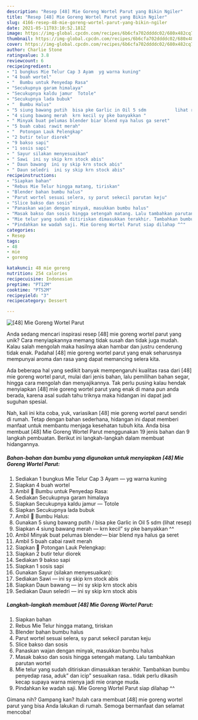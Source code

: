 ```yaml
---
description: "Resep [48] Mie Goreng Wortel Parut yang Bikin Ngiler"
title: "Resep [48] Mie Goreng Wortel Parut yang Bikin Ngiler"
slug: 4166-resep-48-mie-goreng-wortel-parut-yang-bikin-ngiler
date: 2021-05-11T03:10:52.181Z
image: https://img-global.cpcdn.com/recipes/6b6cfa702ddddc02/680x482cq70/48-mie-goreng-wortel-parut-foto-resep-utama.jpg
thumbnail: https://img-global.cpcdn.com/recipes/6b6cfa702ddddc02/680x482cq70/48-mie-goreng-wortel-parut-foto-resep-utama.jpg
cover: https://img-global.cpcdn.com/recipes/6b6cfa702ddddc02/680x482cq70/48-mie-goreng-wortel-parut-foto-resep-utama.jpg
author: Charlie Stone
ratingvalue: 3.8
reviewcount: 6
recipeingredient:
- "1 bungkus Mie Telur Cap 3 Ayam  yg warna kuning"
- "4 buah wortel"
- "  Bumbu untuk Penyedap Rasa"
- "Secukupnya garam himalaya"
- "Secukupnya kaldu jamur  Totole"
- "Secukupnya lada bubuk"
- "  Bumbu Halus"
- "5 siung bawang putih  bisa pke Garlic in Oil 5 sdm           lihat resep"
- "4 siung bawang merah  krn kecil sy pke banyakkan "
- " Minyak buat pelumas blender biar blend nya halus ga seret"
- "5 buah cabai rawit merah"
- "  Potongan Lauk Pelengkap"
- "2 butir telur diorek"
- "9 bakso sapi"
- "1 sosis sapi"
- " Sayur silakan menyesuaikan"
- " Sawi  ini sy skip krn stock abis"
- " Daun bawang  ini sy skip krn stock abis"
- " Daun seledri  ini sy skip krn stock abis"
recipeinstructions:
- "Siapkan bahan"
- "Rebus Mie Telur hingga matang, tiriskan"
- "Blender bahan bumbu halus"
- "Parut wortel sesuai selera, sy parut sekecil parutan keju"
- "Slice bakso dan sosis"
- "Panaskan wajan dengan minyak, masukkan bumbu halus"
- "Masak bakso dan sosis hingga setengah matang. Lalu tambahkan parutan wortel"
- "Mie telur yang sudah ditiriskan dimasukkan terakhir. Tambahkan bumbu penyedap rasa, aduk” dan icip” sesuaikan rasa.. tidak perlu dikasih kecap supaya warna mienya jadi mie orange muda."
- "Pindahkan ke wadah saji. Mie Goreng Wortel Parut siap dilahap ^^"
categories:
- Resep
tags:
- 48
- mie
- goreng

katakunci: 48 mie goreng 
nutrition: 254 calories
recipecuisine: Indonesian
preptime: "PT12M"
cooktime: "PT52M"
recipeyield: "3"
recipecategory: Dessert

---
```



![[48] Mie Goreng Wortel Parut](https://img-global.cpcdn.com/recipes/6b6cfa702ddddc02/680x482cq70/48-mie-goreng-wortel-parut-foto-resep-utama.jpg)

Anda sedang mencari inspirasi resep [48] mie goreng wortel parut yang unik? Cara menyiapkannya memang tidak susah dan tidak juga mudah. Kalau salah mengolah maka hasilnya akan hambar dan justru cenderung tidak enak. Padahal [48] mie goreng wortel parut yang enak seharusnya mempunyai aroma dan rasa yang dapat memancing selera kita.

Ada beberapa hal yang sedikit banyak mempengaruhi kualitas rasa dari [48] mie goreng wortel parut, mulai dari jenis bahan, lalu pemilihan bahan segar, hingga cara mengolah dan menyajikannya. Tak perlu pusing kalau hendak menyiapkan [48] mie goreng wortel parut yang enak di mana pun anda berada, karena asal sudah tahu triknya maka hidangan ini dapat jadi suguhan spesial.




Nah, kali ini kita coba, yuk, variasikan [48] mie goreng wortel parut sendiri di rumah. Tetap dengan bahan sederhana, hidangan ini dapat memberi manfaat untuk membantu menjaga kesehatan tubuh kita. Anda bisa membuat [48] Mie Goreng Wortel Parut menggunakan 19 jenis bahan dan 9 langkah pembuatan. Berikut ini langkah-langkah dalam membuat hidangannya.

<!--inarticleads1-->

##### Bahan-bahan dan bumbu yang digunakan untuk menyiapkan [48] Mie Goreng Wortel Parut:

1. Sediakan 1 bungkus Mie Telur Cap 3 Ayam — yg warna kuning
1. Siapkan 4 buah wortel
1. Ambil  📎 Bumbu untuk Penyedap Rasa:
1. Sediakan Secukupnya garam himalaya
1. Siapkan Secukupnya kaldu jamur — Totole
1. Siapkan Secukupnya lada bubuk
1. Ambil  📎 Bumbu Halus:
1. Gunakan 5 siung bawang putih / bisa pke Garlic in Oil 5 sdm           (lihat resep)
1. Siapkan 4 siung bawang merah — krn kecil” sy pke banyakkan ^^
1. Ambil  Minyak buat pelumas blender— biar blend nya halus ga seret
1. Ambil 5 buah cabai rawit merah
1. Siapkan  📎 Potongan Lauk Pelengkap:
1. Siapkan 2 butir telur diorek
1. Sediakan 9 bakso sapi
1. Siapkan 1 sosis sapi
1. Gunakan  Sayur (silakan menyesuaikan):
1. Sediakan  Sawi — ini sy skip krn stock abis
1. Siapkan  Daun bawang — ini sy skip krn stock abis
1. Sediakan  Daun seledri — ini sy skip krn stock abis




<!--inarticleads2-->

##### Langkah-langkah membuat [48] Mie Goreng Wortel Parut:

1. Siapkan bahan
1. Rebus Mie Telur hingga matang, tiriskan
1. Blender bahan bumbu halus
1. Parut wortel sesuai selera, sy parut sekecil parutan keju
1. Slice bakso dan sosis
1. Panaskan wajan dengan minyak, masukkan bumbu halus
1. Masak bakso dan sosis hingga setengah matang. Lalu tambahkan parutan wortel
1. Mie telur yang sudah ditiriskan dimasukkan terakhir. Tambahkan bumbu penyedap rasa, aduk” dan icip” sesuaikan rasa.. tidak perlu dikasih kecap supaya warna mienya jadi mie orange muda.
1. Pindahkan ke wadah saji. Mie Goreng Wortel Parut siap dilahap ^^




Gimana nih? Gampang kan? Itulah cara membuat [48] mie goreng wortel parut yang bisa Anda lakukan di rumah. Semoga bermanfaat dan selamat mencoba!
